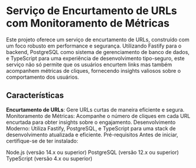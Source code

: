 # Serviço de Encurtamento de URLs com Monitoramento de Métricas
Este projeto oferece um serviço de encurtamento de URLs, construído com um foco robusto em performance e segurança. Utilizando Fastify para o backend, PostgreSQL como sistema de gerenciamento de banco de dados, e TypeScript para uma experiência de desenvolvimento tipo-seguro, este serviço não só permite que os usuários encurtem links mas também acompanhem métricas de cliques, fornecendo insights valiosos sobre o comportamento dos usuários.

## Características
**Encurtamento de URLs**: Gere URLs curtas de maneira eficiente e segura.
Monitoramento de Métricas: Acompanhe o número de cliques em cada URL encurtada para obter insights sobre o engajamento.
Desenvolvimento Moderno: Utiliza Fastify, PostgreSQL, e TypeScript para uma stack de desenvolvimento atualizada e eficiente.
Pré-requisitos
Antes de iniciar, certifique-se de ter instalado:

Node.js (versão 14.x ou superior)
PostgreSQL (versão 12.x ou superior)
TypeScript (versão 4.x ou superior)
